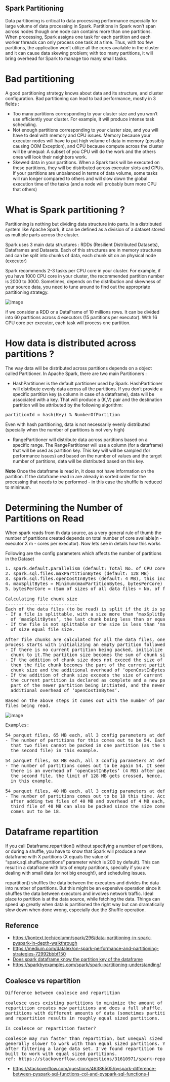 Spark Partitioning
-----------------------
Data partitioning is critical to data processing performance especially for large volume of data processing in Spark.
Partitions in Spark won’t span across nodes though one node can contains more than one partitions. When processing,
Spark assigns one task for each partition and each worker threads can only process one task at a time. Thus, with
too few partitions, the application won’t utilize all the cores available in the cluster and it can cause data
skewing problem; with too many partitions, it will bring overhead for Spark to manage too many small tasks.


# Bad partitioning
A good partitioning strategy knows about data and its structure, and cluster configuration. Bad partitioning can lead to
bad performance, mostly in 3 fields :
- Too many partitions corresponding to your cluster size and you won’t use efficiently your cluster. For example,
 it will produce intense task scheduling.
- Not enough partitions corresponding to your cluster size, and you will have to deal with memory and CPU issues.
Memory because your executor nodes will have to put high volume of data in memory (possibly causing OOM Exception),
and CPU because compute across the cluster will be unequal: A subset of you CPU will do the work and the others ones will
look their neighbors work.
- Skewed data in your partitions. When a Spark task will be executed on these partitions, they will be distributed across
executor slots and CPUs. If your partitions are unbalanced in terms of data volume, some tasks will run longer compared to
others and will slow down the global execution time of the tasks (and a node will probably burn more CPU that others)


# What is Spark partitioning ?
Partitioning is nothing but dividing data structure into parts. In a distributed system like Apache Spark, it can be
defined as a division of a dataset stored as multiple parts across the cluster.

Spark uses 3 main data structures : RDDs (Resilient Distributed Datasets), Dataframes and Datasets. Each of this structures
are in memory structures and can be split into chunks of data, each chunk sit on an physical node (executor)

Spark recommends 2-3 tasks per CPU core in your cluster. For example, if you have 1000 CPU core in your cluster, the
recommended partition number is 2000 to 3000. Sometimes, depends on the distribution and skewness of your source data,
you need to tune around to find out the appropriate partitioning strategy.

![image](https://user-images.githubusercontent.com/52529498/152910275-db1dcde1-d292-4ec1-981a-614e0ff0777a.png)

if we consider a RDD or a DataFrame of 10 millions rows. It can be divided into 60 partitions across 4 executors (15 partitions per executor).
With 16 CPU core per executor, each task will process one partition.

# How data is distributed across partitions ?
The way data will be distributed across partitions depends on a object called Partitioner. In Apache Spark, there are two 
main Partitioners :

- HashPartitioner is the default partitioner used by Spark. HashPartitioner will distribute evenly data across all the partitions. 
If you don’t provide a specific partition key (a column in case of a dataframe), data will be associated with a key. That will
produce a (K,V) pair and the destination partition will be attributed by the following algorithm:
<pre>
partitionId = hash(Key) % NumberOfPartition
</pre>
Even with hash partitioning, data is not necessarily evenly distributed (specially when the number of partitions is not very high)

- RangePartitioner will distribute data across partitions based on a specific range. The RangePartitioner will use a column 
(for a dataframe) that will be used as partition key. This key will will be sampled (for performance issues) and based on the 
 number of values and the target number of partitions, data will be distributed based on this key.
  
**Note** Once the dataframe is read in, it  does not have information on the partition.  If the dataframe read in are already in sorted
order for the processing that needs to be performed - in this case the shuffle is reduced to minimum. 


# Determining the Number of Partitions on Read

When spark reads from th data source, as a very general rule of thumb the number of partitions created 
depends on total number of core available(n - executor X m - cores per executor). Now lets see in details
how this works

Following are the config parameters which affects the number of partitions in the Dataset

<pre>
1. spark.default.parallelism (default: Total No. of CPU cores)
2. spark.sql.files.maxPartitionBytes (default: 128 MB)
3. spark.sql.files.openCostInBytes (default: 4 MB), this incurred per partition
4. maxSplitBytes = Minimum(maxPartitionBytes, bytesPerCore)
5. bytesPerCore = (Sum of sizes of all data files + No. of files * openCostInBytes) / default.parallelism

Calculating file chunk size
----------------------------
Each of the data files (to be read) is split if the it is splittable. 
- If a file is splittable, with a size more than ‘maxSplitBytes’,then the file is split in multiple chunks 
  of ‘maxSplitBytes’, the last chunk being less than or equal to ‘maxSplitBytes’.
- If the file is not splittable or the size is less than ‘maxSplitBytes’, there is only one file chunk 
  of size equal file size.

After file chunks are calculated for all the data files, one or more file chunks are packed in a partition. The packing 
process starts with initializing an empty partition followed by iteration over file chunks, for each iterated file chunk:
- If there is no current partition being packed, initialize a new partition to be packed and assign the iterated file
  chunk to it.The partition size becomes the sum of chunk size and the additional overhead of ‘openCostInBytes’. 
- If the addition of chunk size does not exceed the size of current partition (being packed) by more than ‘maxSplitBytes’,
  then the file chunk becomes the part of the current partition. The partition size is incremented by the sum of the 
  chunk size and the additional overhead of ‘openCostInBytes’.
- If the addition of chunk size exceeds the size of current partition being packed by more than ‘maxSplitBytes’, then
  the current partition is declared as complete and a new partition is initiated. The iterated file chunk becomes the
  part of the newer partition being initiated, and the newer partition size becomes the sum of chunk size and the 
  additional overhead of ‘openCostInBytes’.

Based on the above steps it comes out with the number of partitions for the dataset, corresponding to the data
files being read.
</pre>

![image](https://user-images.githubusercontent.com/52529498/159253384-0702cd3a-fdb5-41e4-8fbe-fec24f4f183c.png)

<pre>
Examples:

54 parquet files, 65 MB each, all 3 config parameters at default, No. of core equal to 10: 
- The number of partitions for this comes out to be 54. Each file has only one chunk here. It is obvious here
  that two files cannot be packed in one partition (as the size would exceed ‘maxSplitBytes’, 128 MB after adding
  the second file) in this example.

54 parquet files, 63 MB each, all 3 config parameters at default, No. of core equal to 10: 
- The number of partitions comes out to be again 54. It seems that two files can be packed here, but since,
  there is an overhead of ‘openCostInBytes’ (4 MB) after packing the first file, therefore, after adding
  the second file, the limit of 128 MB gets crossed, hence, two files cannot be packed in one partition
  in this example.  

54 parquet files, 40 MB each, all 3 config parameters at default, No. of core equal to 10: 
- The number of partitions comes out to be 18 this time. According to the packing process explained above, even 
  after adding two files of 40 MB and overhead of 4 MB each, the total size comes out to be 88 MB, therefore the
  third file of 40 MB can also be packed since the size come out to be just 128 MB. Hence, the number of partitions
  comes out to be 18.
</pre>

# Dataframe repartition
 If you call Dataframe.repartition() without specifying a number of partitions, or during a shuffle, you have to know that Spark will
 produce a new dataframe with X partitions (X equals the value of “spark.sql.shuffle.partitions” parameter which is 200 by default).
 This can result in a dataframe with lots of empty partitions, specially if you are dealing with small data (or not big enough!),
 and scheduling issues.

 repartition() shuffles the data between the executors and divides the data into number of partitions. But this might be an expensive
 operation since it shuffles the data between executors and involves network traffic. Ideal place to partition is at the data source,
 while fetching the data. Things can speed up greatly when data is partitioned the right way but can dramatically slow down when
 done wrong, especially due the Shuffle operation.

Reference
---------
- https://kontext.tech/column/spark/296/data-partitioning-in-spark-pyspark-in-depth-walkthrough
- https://medium.com/datalex/on-spark-performance-and-partitioning-strategies-72992bbbf150
- [Does spark dataframe know the partition key of the dataframe](https://stackoverflow.com/questions/48459208/does-spark-know-the-partitioning-key-of-a-dataframe#:~:text=You%20don't.,can%20check%20queryExecution%20for%20Partitioner%20.)
- https://sparkbyexamples.com/spark/spark-partitioning-understanding/

Coalesce vs repartition
-----------------------------
<pre>
Difference between coalesce and repartition

coalesce uses existing partitions to minimize the amount of data that's shuffled.
repartition creates new partitions and does a full shuffle. coalesce results in
partitions with different amounts of data (sometimes partitions that have much different sizes)
and repartition results in roughly equal sized partitions.

Is coalesce or repartition faster?

coalesce may run faster than repartition, but unequal sized partitions are
generally slower to work with than equal sized partitions. You'll usually need to repartition datasets
after filtering a large data set. I've found repartition to be faster overall because Spark is
built to work with equal sized partitions.
ref: https://stackoverflow.com/questions/31610971/spark-repartition-vs-coalesce
</pre>

- https://stackoverflow.com/questions/46386505/pyspark-difference-between-pyspark-sql-functions-col-and-pyspark-sql-functions-l

